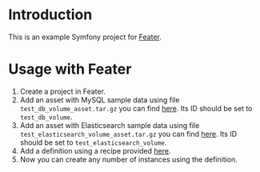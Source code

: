 # Introduction

This is an example Symfony project for [Feater](https://github.com/feater-dev/feater).

# Usage with Feater

1. Create a project in Feater.
1. Add an asset with MySQL sample data using file `test_db_volume_asset.tar.gz` you can find [here](https://www.dropbox.com/s/ke1dlq8ck8g3ahv/test_db_volume_asset.tar.gz). Its ID should be set to `test_db_volume`.
1. Add an asset with Elasticsearch sample data using file `test_elasticsearch_volume_asset.tar.gz` you can find [here](https://www.dropbox.com/s/mo3735mp7rq2031/test_elasticsearch_volume_asset.tar.gz?dl=0). Its ID should be set to `test_elasticsearch_volume`.
1. Add a definition using a recipe provided [here](https://github.com/feater-dev/symfony-example/blob/master/.feater/recipe.yml).
1. Now you can create any number of instances using the definition.
